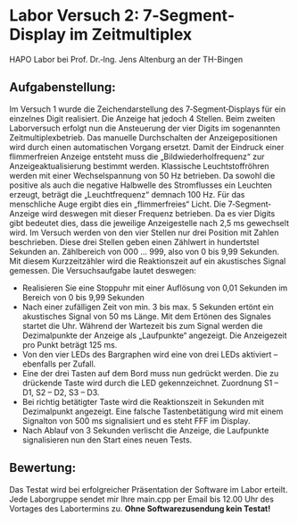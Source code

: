 # Labor Versuch 2: 7‐Segment‐Display im Zeitmultiplex

HAPO Labor bei Prof. Dr.‐Ing. Jens Altenburg an der TH-Bingen

## Aufgabenstellung:
Im Versuch 1 wurde die Zeichendarstellung des 7‐Segment‐Displays für ein einzelnes Digit realisiert. Die Anzeige hat jedoch 4 Stellen. Beim zweiten Laborversuch erfolgt nun die Ansteuerung der vier Digits im sogenannten Zeitmultiplexbetrieb. Das manuelle Durchschalten der Anzeigepositionen wird durch einen automatischen Vorgang ersetzt. Damit der Eindruck einer flimmerfreien Anzeige entsteht muss die „Bildwiederholfrequenz“ zur Anzeigeaktualisierung bestimmt werden. Klassische Leuchtstoffröhren werden mit einer Wechselspannung von 50 Hz betrieben. Da sowohl die positive als auch die negative Halbwelle des Stromflusses ein Leuchten erzeugt, beträgt die „Leuchtfrequenz“ demnach 100 Hz. Für das menschliche Auge ergibt dies ein „flimmerfreies“ Licht. Die 7‐Segment‐Anzeige wird deswegen mit dieser Frequenz betrieben. Da es vier Digits gibt bedeutet dies, dass die jeweilige Anzeigestelle nach 2,5 ms gewechselt wird. Im Versuch werden von den vier Stellen nur drei Position mit Zahlen beschrieben. Diese drei Stellen geben einen Zählwert in hundertstel Sekunden an. Zählbereich von 000 ... 999, also von 0 bis 9,99 Sekunden. Mit diesem Kurzzeitzähler wird die Reaktionszeit auf ein akustisches Signal gemessen. Die Versuchsaufgabe lautet deswegen:
- Realisieren Sie eine Stoppuhr mit einer Auflösung von 0,01 Sekunden im Bereich von 0 bis 9,99 Sekunden
- Nach einer zufälligen Zeit von min. 3 bis max. 5 Sekunden ertönt ein akustisches Signal von 50 ms Länge. Mit dem Ertönen des Signales startet die Uhr. Während der Wartezeit bis zum Signal werden die Dezimalpunkte der Anzeige als „Laufpunkte“ angezeigt. Die Anzeigezeit pro Punkt beträgt 125 ms.
- Von den vier LEDs des Bargraphen wird eine von drei LEDs aktiviert – ebenfalls per Zufall.
- Eine der drei Tasten auf dem Bord muss nun gedrückt werden. Die zu drückende Taste wird durch die LED gekennzeichnet. Zuordnung S1 – D1, S2 – D2, S3 – D3.
- Bei richtig betätigter Taste wird die Reaktionszeit in Sekunden mit Dezimalpunkt angezeigt. Eine falsche Tastenbetätigung wird mit einem Signalton von 500 ms signalisiert und es steht FFF im Display.
- Nach Ablauf von 3 Sekunden verlischt die Anzeige, die Laufpunkte signalisieren nun den Start eines neuen Tests.

## Bewertung:
Das Testat wird bei erfolgreicher Präsentation der Software im Labor erteilt. Jede Laborgruppe sendet mir Ihre main.cpp per Email bis 12.00 Uhr des Vortages des Labortermins zu. **Ohne Softwarezusendung kein Testat!**